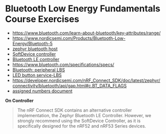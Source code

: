 # Bluetooth Low Energy Fundamentals Course Exercises

- https://www.bluetooth.com/learn-about-bluetooth/key-attributes/range/
- https://www.nordicsemi.com/Products/Bluetooth-Low-Energy/Bluetooth-5
- [zephyr bluetooth host](https://developer.nordicsemi.com/nRF_Connect_SDK/doc/latest/zephyr/connectivity/bluetooth/bluetooth-arch.html#host)
- [SoftDevice controller](https://developer.nordicsemi.com/nRF_Connect_SDK/doc/latest/nrfxlib/softdevice_controller/README.html)
- [Bluetooth LE controller](https://developer.nordicsemi.com/nRF_Connect_SDK/doc/latest/nrf/protocols/bt/ble/index.html)
- https://www.bluetooth.com/specifications/specs/
- [Bluetooth: peripheral LBS](https://developer.nordicsemi.com/nRF_Connect_SDK/doc/latest/nrf/samples/bluetooth/peripheral_lbs/README.html)
- [LED button service-LBS](https://developer.nordicsemi.com/nRF_Connect_SDK/doc/latest/nrf/libraries/bluetooth_services/services/lbs.html#lbs-readme)
- https://developer.nordicsemi.com/nRF_Connect_SDK/doc/latest/zephyr/connectivity/bluetooth/api/gap.html#c.BT_DATA_FLAGS
- [assigned numbers document](https://btprodspecificationrefs.blob.core.windows.net/assigned-numbers/Assigned%20Number%20Types/Assigned_Numbers.pdf)

**On Controller**

> The nRF Connect SDK contains an alternative controller implementation, the Zephyr Bluetooth LE
> Controller. However, we strongly recommend using the SoftDevice Controller, as it is
> specifically designed for the nRF52 and nRF53 Series devices.
